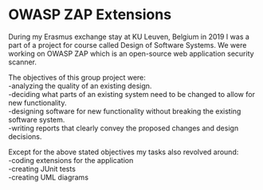 # OWASP ZAP Extensions

During my Erasmus exchange stay at KU Leuven, Belgium in 2019 I was a part of a project for course called Design of Software Systems.
We were working on OWASP ZAP which is an open-source web application security scanner. 

The objectives of this group project were:  
-analyzing the quality of an existing design.  
-deciding what parts of an existing system need to be changed to allow for new functionality.  
-designing software for new functionality without breaking the existing software system.  
-writing reports that clearly convey the proposed changes and design decisions.  

Except for the above stated objectives my tasks also revolved around:  
-coding extensions for the application  
-creating JUnit tests  
-creating UML diagrams  
